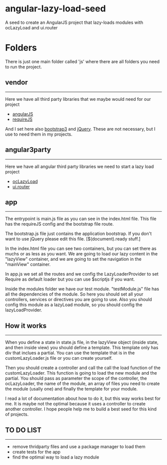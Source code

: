angular-lazy-load-seed
======================

A seed to create an AngularJS project that lazy-loads modules with ocLazyLoad and ui.router

Folders
=======

There is just one main folder called 'js' where there are all folders you need to run the project.
    
vendor
------
------------------------
Here we have all third party libraries that we maybe would need for our project

- [angularJS]
- [requireJS]

And I set here also [bootstrap3] and [jQuery]. These are not necessary, but I use to need them in my projects.

angular3party
-------------
------------------------
Here we have all angular third party libraries we need to start a lazy load project

- [ocLazyLoad]
- [ui.router]
    
app
---
------------------------

The entrypoint is main.js file as you can see in the index.html file. This file has the requireJS config and the bootstrap file route.

The bootstrap.js file just contains the application bootstrap. If you don't want to use jQuery please edit this file. [$(document).ready stuff.]

In the index.html file you can see two containers, but you can set there as muchs or as less as you want.
We are going to load our lazy content in the "lazyView" container, and we are going to set the navigation in the "mainView" container.

In app.js we set all the routes and we config the LazyLoaderProvider to set Require as default loader but you can use $scriptjs if you want.

Inside the modules folder we have our test module. "testModule.js" file has all the dependencies of the module. So here you should set all your
controllers, services or directives you are going to use. Also you should config this module as a lazyLoad module, so you should config the lazyLoadProvider.

How it works
---
------------------------

When you define a state in state.js file, in the lazyView object (inside state, and then inside view) you should define a template.
This template only has div that inclues a partial. You can use the template that is in the customLazyLoader.js file or you can create yourself.

Then you should create a controller and call the call the load function of the customLazyLoader. This function is going to load the new module
and the partial. You should pass as parameter the scope of the controller, the ocLazyLoader, the name of the module, an array of files you need to create the module (usally one)
and finally the template for your module.

I read a lot of documentation about how to do it, but this way works best for me. It is maybe not the optimal because it uses a controller to create another controller.
I hope people help me to build a best seed for this kind of projects.


TO DO LIST
----
-------

* remove thridparty files and use a package manager to load them
* create tests for the app
* find the optimal way to load a lazy module



[angularJS]:http://angularjs.org/
[requireJS]:http://requirejs.org/
[ocLazyLoad]:https://github.com/ocombe/ocLazyLoad
[ui.router]:https://github.com/angular-ui/ui-router
[bootstrap3]:http://getbootstrap.com/
[jQuery]:http://jquery.com/

